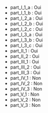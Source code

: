 - part_I_1_a : Oui
- part_I_1_b : Oui
- part_I_2_a : Oui
- part_I_2_b : Oui
- part_I_2_c : Oui
- part_I_3_a : Oui
- part_I_3_b : Oui
- part_I_3_c : Oui
- part_II_1 : Oui
- part_II_2 : Oui
- part_III_1 : Oui
- part_III_2 : Oui
- part_III_3 : Oui
- part_IV_1 : Non
- part_IV_2 : Non
- part_IV_3 : Non
- part_V_1 : Non
- part_V_2 : Non
- part_V_3 : Non
